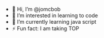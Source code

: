 - 👋 Hi, I’m @jomcbob
- 👀 I’m interested in learning to code
- 🌱 I’m currently learning java script
- ⚡ Fun fact: I am taking TOP



<!---
jomcbob/jomcbob is a ✨ special ✨ repository because its `README.md` (this file) appears on your GitHub profile.
You can click the Preview link to take a look at your changes.
--->
